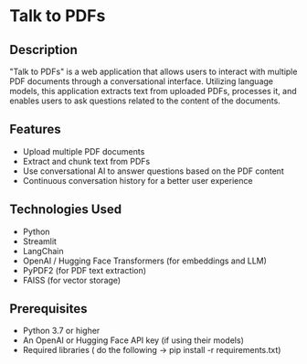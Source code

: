 # Talk to PDFs

## Description

"Talk to PDFs" is a web application that allows users to interact with multiple PDF documents through a conversational interface. Utilizing language models, this application extracts text from uploaded PDFs, processes it, and enables users to ask questions related to the content of the documents.

## Features

- Upload multiple PDF documents
- Extract and chunk text from PDFs
- Use conversational AI to answer questions based on the PDF content
- Continuous conversation history for a better user experience

## Technologies Used

- Python
- Streamlit
- LangChain
- OpenAI / Hugging Face Transformers (for embeddings and LLM)
- PyPDF2 (for PDF text extraction)
- FAISS (for vector storage)

## Prerequisites

- Python 3.7 or higher
- An OpenAI or Hugging Face API key (if using their models)
- Required libraries ( do the following -> pip install -r requirements.txt)
